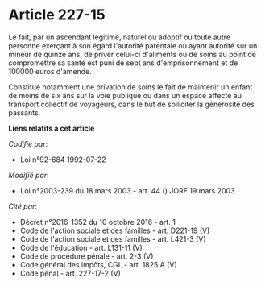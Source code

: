 # Article 227-15

Le fait, par un ascendant légitime, naturel ou adoptif ou toute autre personne exerçant à son égard l'autorité parentale ou
ayant autorité sur un mineur de quinze ans, de priver celui-ci d'aliments ou de soins au point de compromettre sa santé est
puni de sept ans d'emprisonnement et de 100000 euros d'amende.

Constitue notamment une privation de soins le fait de maintenir un enfant de moins de six ans sur la voie publique ou dans un
espace affecté au transport collectif de voyageurs, dans le but de solliciter la générosité des passants.

**Liens relatifs à cet article**

_Codifié par_:

  - Loi n°92-684 1992-07-22

_Modifié par_:

  - Loi n°2003-239 du 18 mars 2003 - art. 44 () JORF 19 mars 2003

_Cité par_:

  - Décret n°2016-1352 du 10 octobre 2016 - art. 1
  - Code de l'action sociale et des familles - art. D221-19 (V)
  - Code de l'action sociale et des familles - art. L421-3 (V)
  - Code de l'éducation - art. L131-11 (V)
  - Code de procédure pénale - art. 2-3 (V)
  - Code général des impôts, CGI. - art. 1825 A (V)
  - Code pénal - art. 227-17-2 (V)
